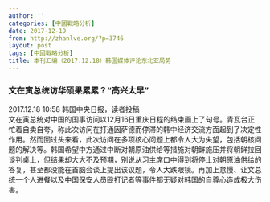 ```yaml
---
author: ''
categories: [中國戰略分析]
date: 2017-12-19
from: http://zhanlve.org/?p=3746
layout: post
tags: [中國戰略分析]
title: 本刊汇编（2017.12.18）韩国媒体评论东北亚局势
---
```


<div id="entry">
<div class="at-above-post addthis_tool" data-url="http://zhanlve.org/?p=3746">
</div>
<h3 class="articleTit01">
  文在寅总统访华硕果累累？“高兴太早”
 </h3>
<div class="articleTit03">
  2017.12.18 10:58 韩国中央日报，读者投稿
 </div>
<div class="articleTit03">
  文在寅总统对中国的国事访问以12月16日重庆日程的结束画上了句号。青瓦台正忙着自卖自夸，称此次访问在打通因萨德而停滞的韩中经济交流方面起到了决定性作用。然而回过头来看，此次访问在多项核心问题上都令人大为失望，包括朝核问题的解决等。韩国希望中方通过中断对朝原油供给等措施对朝鲜施压并将朝鲜拉回谈判桌上，但结果却大大不及预期，别说从习主席口中得到将停止对朝原油供给的答复，甚至都没能在首脑会谈上提出该议题，令人大跌眼镜。再加上怠慢、让文总统一个人进餐以及中国保安人员殴打记者等事件都无疑对韩国的自尊心造成极大伤害。
 </div>
</div>
